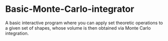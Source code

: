 # Basic-Monte-Carlo-integrator
A basic interactive program where you can apply set theoretic operations to a given set of shapes, whose volume is then obtained via Monte Carlo integration.
